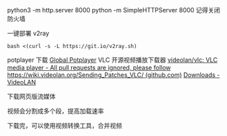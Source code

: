 
python3 -m http.server 8000
python -m SimpleHTTPServer 8000
记得关闭防火墙

一键部署 v2ray
```
bash <(curl -s -L https://git.io/v2ray.sh)
```

potplayer 下载
[Global Potplayer](http://potplayer.tv/?lang=zh_CN)
VLC 开源视频播放下载器
[videolan/vlc: VLC media player - All pull requests are ignored, please follow https://wiki.videolan.org/Sending_Patches_VLC/ (github.com)](https://github.com/videolan/vlc)
[Downloads - VideoLAN](https://get.videolan.org/vlc/3.0.18/win64/vlc-3.0.18-win64.exe)

下载网页版流媒体

视频会分割成多个段，提高加载速率



下载完，可以使用视频转换工具，合并视频